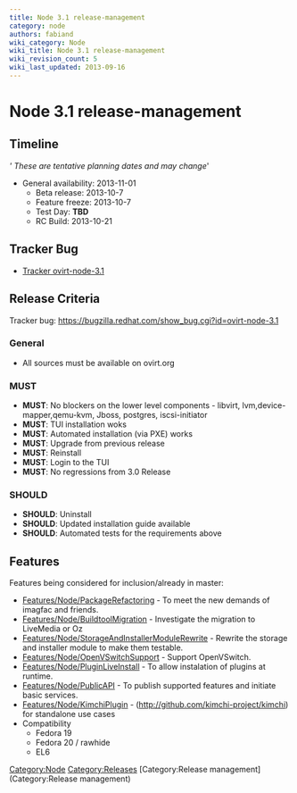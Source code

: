 ```yaml
---
title: Node 3.1 release-management
category: node
authors: fabiand
wiki_category: Node
wiki_title: Node 3.1 release-management
wiki_revision_count: 5
wiki_last_updated: 2013-09-16
---
```


# Node 3.1 release-management

## Timeline

*' These are tentative planning dates and may change*'

*   General availability: 2013-11-01
    -   Beta release: 2013-10-7
    -   Feature freeze: 2013-10-7
    -   Test Day: **TBD**
    -   RC Build: 2013-10-21

## Tracker Bug

*   [Tracker ovirt-node-3.1](https://bugzilla.redhat.com/show_bug.cgi?id=ovirt-node-3.1)

## Release Criteria

Tracker bug: <https://bugzilla.redhat.com/show_bug.cgi?id=ovirt-node-3.1>

### General

*   All sources must be available on ovirt.org

### MUST

*   **MUST**: No blockers on the lower level components - libvirt, lvm,device-mapper,qemu-kvm, Jboss, postgres, iscsi-initiator
*   **MUST**: TUI installation woks
*   **MUST**: Automated installation (via PXE) works
*   **MUST**: Upgrade from previous release
*   **MUST**: Reinstall
*   **MUST**: Login to the TUI
*   **MUST**: No regressions from 3.0 Release

### SHOULD

*   **SHOULD**: Uninstall
*   **SHOULD**: Updated installation guide available
*   **SHOULD**: Automated tests for the requirements above

## Features

Features being considered for inclusion/already in master:

*   [Features/Node/PackageRefactoring](Features/Node/PackageRefactoring) - To meet the new demands of imagfac and friends.
*   [Features/Node/BuildtoolMigration](Features/Node/BuildtoolMigration) - Investigate the migration to LiveMedia or Oz
*   [Features/Node/StorageAndInstallerModuleRewrite](Features/Node/StorageAndInstallerModuleRewrite) - Rewrite the storage and installer module to make them testable.
*   [Features/Node/OpenVSwitchSupport](Features/Node/OpenVSwitchSupport) - Support OpenVSwitch.
*   [Features/Node/PluginLiveInstall](Features/Node/PluginLiveInstall) - To allow instalation of plugins at runtime.
*   [Features/Node/PublicAPI](Features/Node/PublicAPI) - To publish supported features and initiate basic services.
*   [Features/Node/KimchiPlugin](Features/Node/KimchiPlugin) - (http://github.com/kimchi-project/kimchi) for standalone use cases
*   Compatibility
    -   Fedora 19
    -   Fedora 20 / rawhide
    -   EL6

<Category:Node> <Category:Releases> [Category:Release management](Category:Release management)
